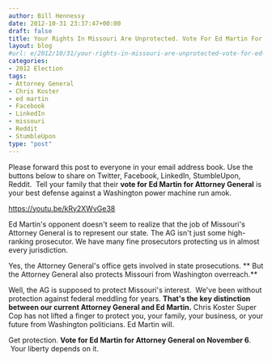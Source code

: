 ```yaml
---
author: Bill Hennessy
date: 2012-10-31 23:37:47+00:00
draft: false
title: Your Rights In Missouri Are Unprotected. Vote For Ed Martin For Your Own Security
layout: blog
#url: e/2012/10/31/your-rights-in-missouri-are-unprotected-vote-for-ed-martin-for-your-own-security/
categories:
- 2012 Election
tags:
- Attorney General
- Chris Koster
- ed martin
- Facebook
- LinkedIn
- missouri
- Reddit
- StumbleUpon
type: "post"
---
```


Please forward this post to everyone in your email address book. Use the buttons below to share on Twitter, Facebook, LinkedIn, StumbleUpon, Reddit.  Tell your family that their **vote for Ed Martin for Attorney General** is your best defense against a Washington power machine run amok.

https://youtu.be/kRy2XWvGe38

Ed Martin's opponent doesn't seem to realize that the job of Missouri's Attorney General is to represent our state. The AG isn't just some high-ranking prosecutor. We have many fine prosecutors protecting us in almost every jurisdiction.

Yes, the Attorney General's office gets involved in state prosecutions. ** But the Attorney General also protects Missouri from Washington overreach.**

Well, the AG is supposed to protect Missouri's interest.  We've been without protection against federal meddling for years. **That's the key distinction between our current Attorney General and Ed Martin.** Chris Koster Super Cop has not lifted a finger to protect you, your family, your business, or your future from Washington politicians. Ed Martin will.

Get protection. **Vote for Ed Martin for Attorney General on November 6**.  Your liberty depends on it.
